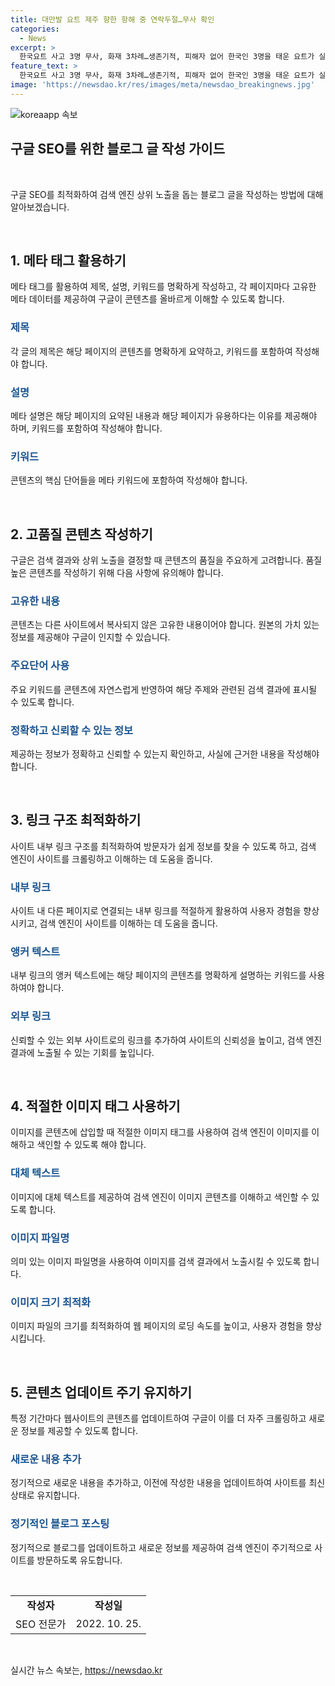 ```yaml
---
title: 대만발 요트 제주 향한 항해 중 연락두절…무사 확인
categories:
  - News
excerpt: >
  한국요트 사고 3명 무사, 화재 3차례…생존기적, 피해자 없어 한국인 3명을 태운 요트가 실종된 후 8시간 수색 끝에 무사 확인됐다. 경남 밀양 병원 화재와 구로동 아파트 화재도 발생했지만 피해자는 없었다. 요트는 제주 입항 후 사건을 조사하고, 화재의 정확한 원인은 소방당국이 조사 중이다. 생존 경험이 여러 차례 일어난 이들의 사연이 주목받고 있다.
feature_text: >
  한국요트 사고 3명 무사, 화재 3차례…생존기적, 피해자 없어 한국인 3명을 태운 요트가 실종된 후 8시간 수색 끝에 무사 확인됐다. 경남 밀양 병원 화재와 구로동 아파트 화재도 발생했지만 피해자는 없었다. 요트는 제주 입항 후 사건을 조사하고, 화재의 정확한 원인은 소방당국이 조사 중이다. 생존 경험이 여러 차례 일어난 이들의 사연이 주목받고 있다.
image: 'https://newsdao.kr/res/images/meta/newsdao_breakingnews.jpg'
---
```


<p><img src="https://newsdao.kr/res/images/meta/newsdao_breakingnews.jpg" alt="koreaapp 속보" /></p>

<h2 data-ke-size="size26">구글 SEO를 위한 블로그 글 작성 가이드</h2>

<p data-ke-size="size16">&nbsp;</p>

<p>구글 SEO를 최적화하여 검색 엔진 상위 노출을 돕는 블로그 글을 작성하는 방법에 대해 알아보겠습니다.</p>

<p data-ke-size="size16">&nbsp;</p>

<h2 data-ke-size="size24">1. 메타 태그 활용하기</h2>

<p>메타 태그를 활용하여 제목, 설명, 키워드를 명확하게 작성하고, 각 페이지마다 고유한 메타 데이터를 제공하여 구글이 콘텐츠를 올바르게 이해할 수 있도록 합니다.</p>

<h3><span style="color: #1a5490;">제목</span></h3>

<p>각 글의 제목은 해당 페이지의 콘텐츠를 명확하게 요약하고, 키워드를 포함하여 작성해야 합니다.</p>

<h3><span style="color: #1a5490;">설명</span></h3>

<p>메타 설명은 해당 페이지의 요약된 내용과 해당 페이지가 유용하다는 이유를 제공해야 하며, 키워드를 포함하여 작성해야 합니다.</p>

<h3><span style="color: #1a5490;">키워드</span></h3>

<p>콘텐츠의 핵심 단어들을 메타 키워드에 포함하여 작성해야 합니다.</p>

<p data-ke-size="size16">&nbsp;</p>

<h2 data-ke-size="size24">2. 고품질 콘텐츠 작성하기</h2>

<p>구글은 검색 결과와 상위 노출을 결정할 때 콘텐츠의 품질을 주요하게 고려합니다. 품질 높은 콘텐츠를 작성하기 위해 다음 사항에 유의해야 합니다.</p>

<h3><span style="color: #1a5490;">고유한 내용</span></h3>

<p>콘텐츠는 다른 사이트에서 복사되지 않은 고유한 내용이어야 합니다. 원본의 가치 있는 정보를 제공해야 구글이 인지할 수 있습니다.</p>

<h3><span style="color: #1a5490;">주요단어 사용</span></h3>

<p>주요 키워드를 콘텐츠에 자연스럽게 반영하여 해당 주제와 관련된 검색 결과에 표시될 수 있도록 합니다.</p>

<h3><span style="color: #1a5490;">정확하고 신뢰할 수 있는 정보</span></h3>

<p>제공하는 정보가 정확하고 신뢰할 수 있는지 확인하고, 사실에 근거한 내용을 작성해야 합니다.</p>

<p data-ke-size="size16">&nbsp;</p>

<h2 data-ke-size="size24">3. 링크 구조 최적화하기</h2>

<p>사이트 내부 링크 구조를 최적화하여 방문자가 쉽게 정보를 찾을 수 있도록 하고, 검색 엔진이 사이트를 크롤링하고 이해하는 데 도움을 줍니다.</p>

<h3><span style="color: #1a5490;">내부 링크</span></h3>

<p>사이트 내 다른 페이지로 연결되는 내부 링크를 적절하게 활용하여 사용자 경험을 향상시키고, 검색 엔진이 사이트를 이해하는 데 도움을 줍니다.</p>

<h3><span style="color: #1a5490;">앵커 텍스트</span></h3>

<p>내부 링크의 앵커 텍스트에는 해당 페이지의 콘텐츠를 명확하게 설명하는 키워드를 사용하여야 합니다.</p>

<h3><span style="color: #1a5490;">외부 링크</span></h3>

<p>신뢰할 수 있는 외부 사이트로의 링크를 추가하여 사이트의 신뢰성을 높이고, 검색 엔진 결과에 노출될 수 있는 기회를 높입니다.</p>

<p data-ke-size="size16">&nbsp;</p>

<h2 data-ke-size="size24">4. 적절한 이미지 태그 사용하기</h2>

<p>이미지를 콘텐츠에 삽입할 때 적절한 이미지 태그를 사용하여 검색 엔진이 이미지를 이해하고 색인할 수 있도록 해야 합니다.</p>

<h3><span style="color: #1a5490;">대체 텍스트</span></h3>

<p>이미지에 대체 텍스트를 제공하여 검색 엔진이 이미지 콘텐츠를 이해하고 색인할 수 있도록 합니다.</p>

<h3><span style="color: #1a5490;">이미지 파일명</span></h3>

<p>의미 있는 이미지 파일명을 사용하여 이미지를 검색 결과에서 노출시킬 수 있도록 합니다.</p>

<h3><span style="color: #1a5490;">이미지 크기 최적화</span></h3>

<p>이미지 파일의 크기를 최적화하여 웹 페이지의 로딩 속도를 높이고, 사용자 경험을 향상시킵니다.</p>

<p data-ke-size="size16">&nbsp;</p>

<h2 data-ke-size="size24">5. 콘텐츠 업데이트 주기 유지하기</h2>

<p>특정 기간마다 웹사이트의 콘텐츠를 업데이트하여 구글이 이를 더 자주 크롤링하고 새로운 정보를 제공할 수 있도록 합니다.</p>

<h3><span style="color: #1a5490;">새로운 내용 추가</span></h3>

<p>정기적으로 새로운 내용을 추가하고, 이전에 작성한 내용을 업데이트하여 사이트를 최신 상태로 유지합니다.</p>

<h3><span style="color: #1a5490;">정기적인 블로그 포스팅</span></h3>

<p>정기적으로 블로그를 업데이트하고 새로운 정보를 제공하여 검색 엔진이 주기적으로 사이트를 방문하도록 유도합니다.</p>

<p data-ke-size="size16">&nbsp;</p>

<table>
  <tr>
    <td style="text-align: center; height: 17px;"><b>작성자</b></td>
    <td style="text-align: center; height: 17px;"><b>작성일</b></td>
  </tr>
  <tr>
    <td style="text-align: center;">SEO 전문가</td>
    <td style="text-align: center;">2022. 10. 25.</td>
  </tr>
</table>

<p data-ke-size="size16">&nbsp;</p>
실시간 뉴스 속보는, <a href="https://newsdao.kr" rel="dofollow">https://newsdao.kr</a>


